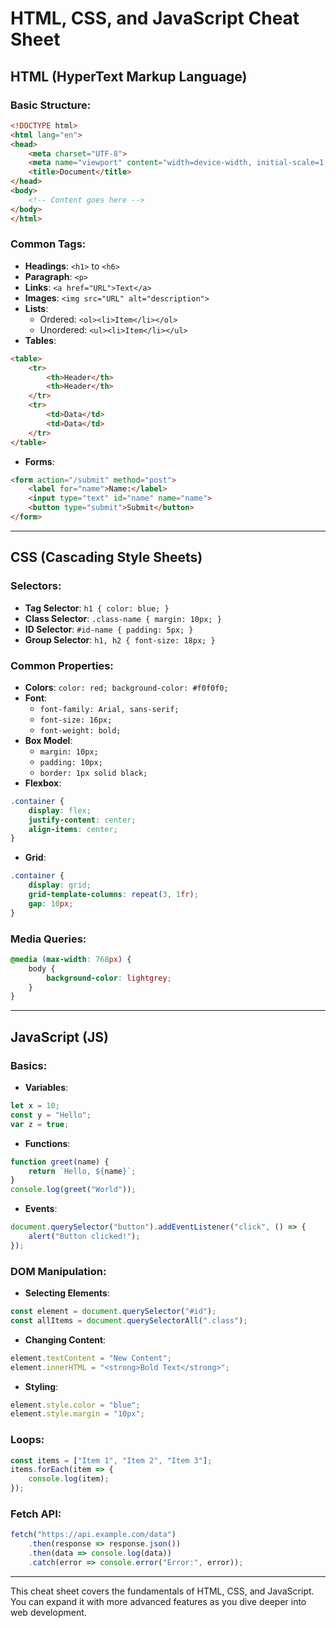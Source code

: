 # HTML, CSS, and JavaScript Cheat Sheet

## HTML (HyperText Markup Language)

### Basic Structure:
```html
<!DOCTYPE html>
<html lang="en">
<head>
    <meta charset="UTF-8">
    <meta name="viewport" content="width=device-width, initial-scale=1.0">
    <title>Document</title>
</head>
<body>
    <!-- Content goes here -->
</body>
</html>
```

### Common Tags:
- **Headings**: `<h1>` to `<h6>`
- **Paragraph**: `<p>`
- **Links**: `<a href="URL">Text</a>`
- **Images**: `<img src="URL" alt="description">`
- **Lists**:
  - Ordered: `<ol><li>Item</li></ol>`
  - Unordered: `<ul><li>Item</li></ul>`
- **Tables**:
```html
<table>
    <tr>
        <th>Header</th>
        <th>Header</th>
    </tr>
    <tr>
        <td>Data</td>
        <td>Data</td>
    </tr>
</table>
```
- **Forms**:
```html
<form action="/submit" method="post">
    <label for="name">Name:</label>
    <input type="text" id="name" name="name">
    <button type="submit">Submit</button>
</form>
```

---

## CSS (Cascading Style Sheets)

### Selectors:
- **Tag Selector**: `h1 { color: blue; }`
- **Class Selector**: `.class-name { margin: 10px; }`
- **ID Selector**: `#id-name { padding: 5px; }`
- **Group Selector**: `h1, h2 { font-size: 18px; }`

### Common Properties:
- **Colors**: `color: red; background-color: #f0f0f0;`
- **Font**:
  - `font-family: Arial, sans-serif;`
  - `font-size: 16px;`
  - `font-weight: bold;`
- **Box Model**:
  - `margin: 10px;`
  - `padding: 10px;`
  - `border: 1px solid black;`
- **Flexbox**:
```css
.container {
    display: flex;
    justify-content: center;
    align-items: center;
}
```
- **Grid**:
```css
.container {
    display: grid;
    grid-template-columns: repeat(3, 1fr);
    gap: 10px;
}
```

### Media Queries:
```css
@media (max-width: 768px) {
    body {
        background-color: lightgrey;
    }
}
```

---

## JavaScript (JS)

### Basics:
- **Variables**:
```javascript
let x = 10;
const y = "Hello";
var z = true;
```
- **Functions**:
```javascript
function greet(name) {
    return `Hello, ${name}`;
}
console.log(greet("World"));
```
- **Events**:
```javascript
document.querySelector("button").addEventListener("click", () => {
    alert("Button clicked!");
});
```

### DOM Manipulation:
- **Selecting Elements**:
```javascript
const element = document.querySelector("#id");
const allItems = document.querySelectorAll(".class");
```
- **Changing Content**:
```javascript
element.textContent = "New Content";
element.innerHTML = "<strong>Bold Text</strong>";
```
- **Styling**:
```javascript
element.style.color = "blue";
element.style.margin = "10px";
```

### Loops:
```javascript
const items = ["Item 1", "Item 2", "Item 3"];
items.forEach(item => {
    console.log(item);
});
```

### Fetch API:
```javascript
fetch("https://api.example.com/data")
    .then(response => response.json())
    .then(data => console.log(data))
    .catch(error => console.error("Error:", error));
```

---

This cheat sheet covers the fundamentals of HTML, CSS, and JavaScript. You can expand it with more advanced features as you dive deeper into web development.

